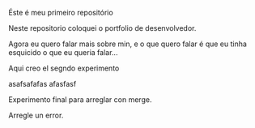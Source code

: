 Éste é meu primeiro repositório

Neste repositorio coloquei o portfolio de desenvolvedor.

Agora eu quero falar mais sobre min, e o que quero falar é que
eu tinha esquicido o que eu queria falar...


Aqui creo el segndo experimento

asafsafafas afasfasf

Experimento final para arreglar con merge.

Arregle un error.